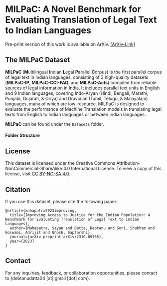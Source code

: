 # MILPaC: A Novel Benchmark for Evaluating Translation of Legal Text to Indian Languages

Pre-print version of this work is available on ArXiv. <a href="https://arxiv.org/abs/2310.09765">[ArXiv-Link] </a>

## The MILPaC Dataset 
<b> MILPaC </b> (**M**ultilingual **I**ndian **L**egal **Pa**rallel **C**orpus) is the first parallel corpus of legal text in Indian languages, consisting of 3 high-quality datasets (**MILPaC-IP**, **MILPaC-CCI-FAQ**, and **MILPaC-Acts**) compiled from reliable sources of legal information in India. It includes parallel text units in English and 9 Indian languages, covering Indo-Aryan (Hindi, Bengali, Marathi, Punjabi, Gujarati, & Oriya) and Dravidian (Tamil, Telugu, & Malayalam) languages, many of which are low-resource. MILPaC is designed to evaluate the performance of Machine Translation models in translating legal texts from English to Indian languages or between Indian languages.

<b> MILPaC </b> can be found under the `Datasets` folder. 

#### Folder Structure


## License
This dataset is licensed under the Creative Commons Attribution-NonCommercial-ShareAlike 4.0 International License. To view a copy of this license, visit [CC BY-NC-SA 4.0](https://creativecommons.org/licenses/by-nc-sa/4.0/).

## Citation
If you use this dataset, please cite the following paper:
```
@article{mahapatra2023improving,
  title={Improving Access to Justice for the Indian Population: A Benchmark for Evaluating Translation of Legal Text to Indian Languages},
  author={Mahapatra, Sayan and Datta, Debtanu and Soni, Shubham and Goswami, Adrijit and Ghosh, Saptarshi},
  journal={arXiv preprint arXiv:2310.09765},
  year={2023}
}
```

## Contact
For any inquiries, feedback, or collaboration opportunities, please contact to {debtanudatta04 [at] gmail [dot] com}.
